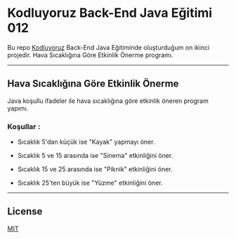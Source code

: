 # Kodluyoruz Back-End Java Eğitimi 012

Bu repo [Kodluyoruz](https://www.kodluyoruz.org) Back-End Java Eğitiminde 
oluşturduğum on ikinci projedir.
Hava Sıcaklığına Göre Etkinlik Önerme programı.

---
## Hava Sıcaklığına Göre Etkinlik Önerme

Java koşullu ifadeler ile hava sıcaklığına göre etkinlik öneren program yapımı.

### Koşullar :

* Sıcaklık 5'dan küçük ise "Kayak" yapmayı öner.

* Sıcaklık 5 ve 15 arasında ise "Sinema" etkinliğini öner.

* Sıcaklık 15 ve 25 arasında ise "Piknik" etkinliğini öner.

* Sıcaklık 25'ten büyük ise "Yüzme" etkinliğini öner.

---

## License
[MIT](https://choosealicense.com/licenses/mit/)

